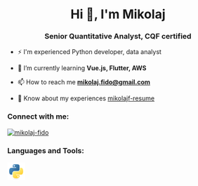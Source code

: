 <h1 align="center">Hi 👋, I'm Mikolaj</h1>
<h3 align="center">Senior Quantitative Analyst, CQF certified</h3>

- ⚡ I'm experienced Python developer, data analyst

- 🌱 I’m currently learning **Vue.js, Flutter, AWS**

- 📫 How to reach me **mikolaj.fido@gmail.com**

- 📄 Know about my experiences [mikolajf-resume](https://bit.ly/mikolajf-resume)

<h3 align="left">Connect with me:</h3>
<p align="left">
<a href="https://linkedin.com/in/mikolaj-fido" target="blank"><img align="center" src="https://raw.githubusercontent.com/rahuldkjain/github-profile-readme-generator/master/src/images/icons/Social/linked-in-alt.svg" alt="mikolaj-fido" height="30" width="40" /></a>
</p>

<h3 align="left">Languages and Tools:</h3>
<p align="left"> <a href="https://www.python.org" target="_blank" rel="noreferrer"> <img src="https://raw.githubusercontent.com/devicons/devicon/master/icons/python/python-original.svg" alt="python" width="40" height="40"/> </a> </p>
